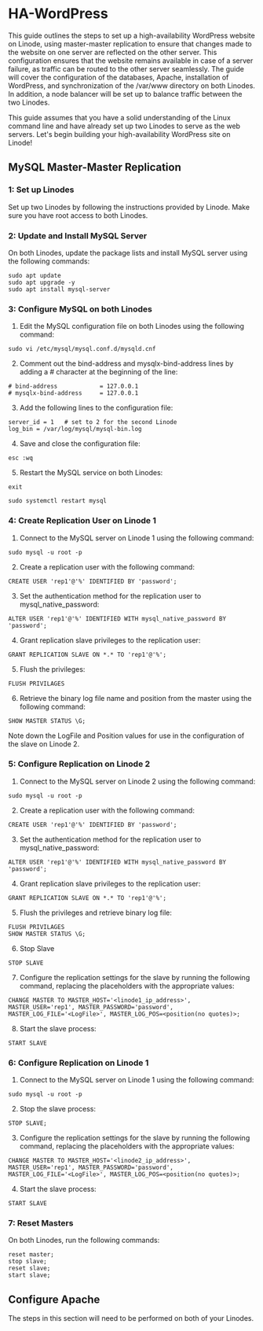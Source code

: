 # HA-WordPress

This guide outlines the steps to set up a high-availability WordPress website on Linode, using master-master replication to ensure that changes made to the website on one server are reflected on the other server. This configuration ensures that the website remains available in case of a server failure, as traffic can be routed to the other server seamlessly. The guide will cover the configuration of the databases, Apache, installation of WordPress, and synchronization of the /var/www directory on both Linodes. In addition, a node balancer will be set up to balance traffic between the two Linodes.

This guide assumes that you have a solid understanding of the Linux command line and have already set up two Linodes to serve as the web servers. Let's begin building your high-availability WordPress site on Linode!

## MySQL Master-Master Replication

### 1: Set up Linodes
Set up two Linodes by following the instructions provided by Linode. Make sure you have root access to both Linodes.

### 2: Update and Install MySQL Server
On both Linodes, update the package lists and install MySQL server using the following commands:

```
sudo apt update
sudo apt upgrade -y
sudo apt install mysql-server
```

### 3: Configure MySQL on both Linodes
1. Edit the MySQL configuration file on both Linodes using the following command:
```
sudo vi /etc/mysql/mysql.conf.d/mysqld.cnf
```
2. Comment out the bind-address and mysqlx-bind-address lines by adding a # character at the beginning of the line:
```
# bind-address            = 127.0.0.1
# mysqlx-bind-address     = 127.0.0.1
```
3. Add the following lines to the configuration file:
```
server_id = 1   # set to 2 for the second Linode
log_bin = /var/log/mysql/mysql-bin.log
```
4. Save and close the configuration file:
```
esc :wq
```
5. Restart the MySQL service on both Linodes:
```
exit
```
```
sudo systemctl restart mysql
```

### 4: Create Replication User on Linode 1
1. Connect to the MySQL server on Linode 1 using the following command:
```
sudo mysql -u root -p
```
2. Create a replication user with the following command:
```
CREATE USER 'rep1'@'%' IDENTIFIED BY 'password';
```
3. Set the authentication method for the replication user to mysql_native_password:
```
ALTER USER 'rep1'@'%' IDENTIFIED WITH mysql_native_password BY 'password';
```
4. Grant replication slave privileges to the replication user:
```
GRANT REPLICATION SLAVE ON *.* TO 'rep1'@'%';
```
5. Flush the privileges:
```
FLUSH PRIVILAGES
```
6. Retrieve the binary log file name and position from the master using the following command:
```
SHOW MASTER STATUS \G;
```
Note down the LogFile and Position values for use in the configuration of the slave on Linode 2.

### 5: Configure Replication on Linode 2

1. Connect to the MySQL server on Linode 2 using the following command:
```
sudo mysql -u root -p
```
2. Create a replication user with the following command:
```
CREATE USER 'rep1'@'%' IDENTIFIED BY 'password';
```
3. Set the authentication method for the replication user to mysql_native_password:
```
ALTER USER 'rep1'@'%' IDENTIFIED WITH mysql_native_password BY 'password';
```
4. Grant replication slave privileges to the replication user:
```
GRANT REPLICATION SLAVE ON *.* TO 'rep1'@'%';
```
5. Flush the privileges and retrieve binary log file:
```
FLUSH PRIVILAGES
SHOW MASTER STATUS \G;
```
6. Stop Slave
```
STOP SLAVE
```
7. Configure the replication settings for the slave by running the following command, replacing the placeholders with the appropriate values:
```
CHANGE MASTER TO MASTER_HOST='<linode1_ip_address>', MASTER_USER='rep1', MASTER_PASSWORD='password', MASTER_LOG_FILE='<LogFile>', MASTER_LOG_POS=<position(no quotes)>;
```
8. Start the slave process:
```
START SLAVE
```
### 6: Configure Replication on Linode 1
1. Connect to the MySQL server on Linode 1 using the following command:
```
sudo mysql -u root -p
```
2. Stop the slave process:
```
STOP SLAVE;
```
3. Configure the replication settings for the slave by running the following command, replacing the placeholders with the appropriate values:
```
CHANGE MASTER TO MASTER_HOST='<linode2_ip_address>', MASTER_USER='rep1', MASTER_PASSWORD='password', MASTER_LOG_FILE='<LogFile>', MASTER_LOG_POS=<position(no quotes)>;
```
4. Start the slave process:
```
START SLAVE
```
### 7: Reset Masters
On both Linodes, run the following commands:
```
reset master;
stop slave;
reset slave;
start slave;
```

## Configure Apache
The steps in this section will need to be performed on both of your Linodes.


